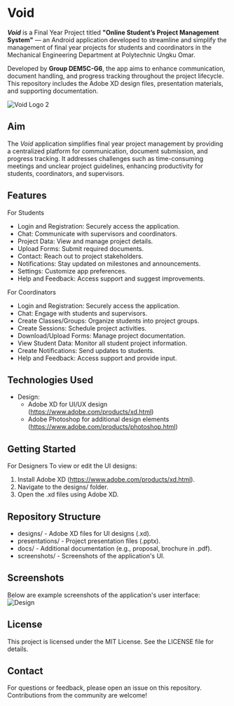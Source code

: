 Void
====

**_Void_** is a Final Year Project titled **"Online Student’s Project Management System"** — an Android application developed to streamline and simplify the management of final year projects for students and coordinators in the Mechanical Engineering Department at Polytechnic Ungku Omar. 

Developed by **Group DEM5C-G6**, the app aims to enhance communication, document handling, and progress tracking throughout the project lifecycle. This repository includes the Adobe XD design files, presentation materials, and supporting documentation.

![Void Logo 2](https://github.com/user-attachments/assets/8d298250-7c83-4097-ac49-580424cc9f82)


Aim
-------
The *Void* application simplifies final year project management by providing a centralized platform for communication, document submission, and progress tracking. It addresses challenges such as time-consuming meetings and unclear project guidelines, enhancing productivity for students, coordinators, and supervisors.

Features
--------
For Students
  - Login and Registration: Securely access the application.
  - Chat: Communicate with supervisors and coordinators.
  - Project Data: View and manage project details.
  - Upload Forms: Submit required documents.
  - Contact: Reach out to project stakeholders.
  - Notifications: Stay updated on milestones and announcements.
  - Settings: Customize app preferences.
  - Help and Feedback: Access support and suggest improvements.

For Coordinators
  - Login and Registration: Securely access the application.
  - Chat: Engage with students and supervisors.
  - Create Classes/Groups: Organize students into project groups.
  - Create Sessions: Schedule project activities.
  - Download/Upload Forms: Manage project documentation.
  - View Student Data: Monitor all student project information.
  - Create Notifications: Send updates to students.
  - Help and Feedback: Access support and provide input.

Technologies Used
-----------------
- Design:
  - Adobe XD for UI/UX design (https://www.adobe.com/products/xd.html)
  - Adobe Photoshop for additional design elements (https://www.adobe.com/products/photoshop.html)

Getting Started
---------------
For Designers
  To view or edit the UI designs:
  1. Install Adobe XD (https://www.adobe.com/products/xd.html).
  2. Navigate to the designs/ folder.
  3. Open the .xd files using Adobe XD.

Repository Structure
--------------------
- designs/ - Adobe XD files for UI designs (.xd).
- presentations/ - Project presentation files (.pptx).
- docs/ - Additional documentation (e.g., proposal, brochure in .pdf).
- screenshots/ - Screenshots of the application's UI.

Screenshots
-----------
Below are example screenshots of the application's user interface:
![Design](https://github.com/user-attachments/assets/75278596-ebb5-462e-a1dd-2ddaf4ad69c5)

License
-------
This project is licensed under the MIT License. See the LICENSE file for details.

Contact
-------
For questions or feedback, please open an issue on this repository. Contributions from the community are welcome!
